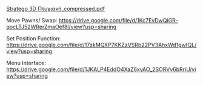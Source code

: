 [Stratego 3D Πτυχιακή_compressed.pdf](https://github.com/user-attachments/files/16131381/Stratego.3D._compressed.pdf)

Move Pawns/ Swap: https://drive.google.com/file/d/1Kc7EvDwQiGR-qocLTJ52WRerZmaOef8l/view?usp=sharing

Set Position Function: https://drive.google.com/file/d/17zkMQXP7KKZzVSRb22PV3AhxWd1gwtQL/view?usp=sharing

Menu Interface: https://drive.google.com/file/d/1JKALP4EddO4XaZ6xyAO_2SORVv6bRriU/view?usp=sharing

